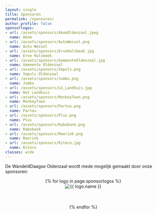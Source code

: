 ```yaml
---
layout: single
title: Sponsoren
permalink: /sponsoren/
author_profile: false
sponsorlogos:
- url: /assets/sponsors/AkomOldenzaal.jpeg
  name: Akom
- url: /assets/sponsors/AutoWessel.png
  name: Auto Wessel
- url: /assets/sponsors/ErveHulsbeek.jpg
  name: Erve Hulsbeek
- url: /assets/sponsors/GemeenteOldenzaal.jpg
  name: Gemeente Oldenzaal
- url: /assets/sponsors/Impuls.png
  name: Impuls Oldenzaal
- url: /assets/sponsors/Jumbo.png
  name: Jumbo
- url: /assets/sponsors/LG_Landhuis.jpg
  name: Het Landhuis
- url: /assets/sponsors/MonkeyTown.png
  name: MonkeyTown
- url: /assets/sponsors/Partou.png
  name: Partou
- url: /assets/sponsors/Plus.png
  name: Plus
- url: /assets/sponsors/Rabobank.png
  name: Rabobank
- url: /assets/sponsors/Reerink.png
  name: Reerink
- url: /assets/sponsors/Riteco.jpg
  name: Riteco
classes: wide
---
```


De Wandel4Daagse Oldenzaal wordt mede mogelijk gemaakt door onze sponsoren:

<div style="text-align: center">
    {% for logo in page.sponsorlogos %}
        <div style="padding-bottom: 50px">
            <img src="{{ logo.url }}" title="{{ logo.name }}" alt="{{ logo.name }}" />
        </div>
    {% endfor %}
</div>